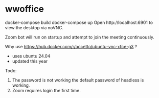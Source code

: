 # wwoffice

docker-compose build
docker-compose up
Open http://localhost:6901 to view the desktop via noVNC.

Zoom bot will run on startup and attempt to join the meeting continuously.

Why use https://hub.docker.com/r/accetto/ubuntu-vnc-xfce-g3 ?
 - uses ubuntu 24.04
 - updated this year

Todo:
1. The password is not working the default password of headless is working.
2. Zoom requires login the first time.